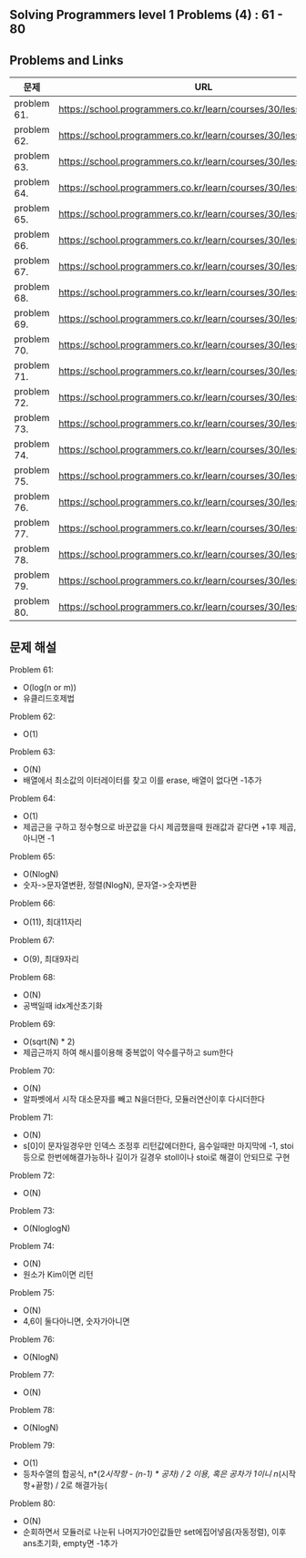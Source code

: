 ## Solving Programmers level 1 Problems (4) : 61 - 80
## Problems and Links

| 문제  | URL |
| --- | --- |
| problem 61. | https://school.programmers.co.kr/learn/courses/30/lessons/12940 | (https://school.programmers.co.kr/learn/courses/30/lessons/12940) |
| problem 62. | https://school.programmers.co.kr/learn/courses/30/lessons/12937 | (https://school.programmers.co.kr/learn/courses/30/lessons/12937) |
| problem 63. | https://school.programmers.co.kr/learn/courses/30/lessons/12935 | (https://school.programmers.co.kr/learn/courses/30/lessons/12935) |
| problem 64. | https://school.programmers.co.kr/learn/courses/30/lessons/12934 | (https://school.programmers.co.kr/learn/courses/30/lessons/12934) |
| problem 65. | https://school.programmers.co.kr/learn/courses/30/lessons/12933 | (https://school.programmers.co.kr/learn/courses/30/lessons/12933) |
| problem 66. | https://school.programmers.co.kr/learn/courses/30/lessons/12932 | (https://school.programmers.co.kr/learn/courses/30/lessons/12932) |
| problem 67. | https://school.programmers.co.kr/learn/courses/30/lessons/12931 | (https://school.programmers.co.kr/learn/courses/30/lessons/12931) |
| problem 68. | https://school.programmers.co.kr/learn/courses/30/lessons/12930 | (https://school.programmers.co.kr/learn/courses/30/lessons/12930) |
| problem 69. | https://school.programmers.co.kr/learn/courses/30/lessons/12928 | (https://school.programmers.co.kr/learn/courses/30/lessons/12928) |
| problem 70. | https://school.programmers.co.kr/learn/courses/30/lessons/12926 | (https://school.programmers.co.kr/learn/courses/30/lessons/12926) |
| problem 71. | https://school.programmers.co.kr/learn/courses/30/lessons/12925 | (https://school.programmers.co.kr/learn/courses/30/lessons/12925) |
| problem 72. | https://school.programmers.co.kr/learn/courses/30/lessons/12922 | (https://school.programmers.co.kr/learn/courses/30/lessons/12922) |
| problem 73. | https://school.programmers.co.kr/learn/courses/30/lessons/12921 | (https://school.programmers.co.kr/learn/courses/30/lessons/12921) |
| problem 74. | https://school.programmers.co.kr/learn/courses/30/lessons/12919 | (https://school.programmers.co.kr/learn/courses/30/lessons/12919) |
| problem 75. | https://school.programmers.co.kr/learn/courses/30/lessons/12918 | (https://school.programmers.co.kr/learn/courses/30/lessons/12918) |
| problem 76. | https://school.programmers.co.kr/learn/courses/30/lessons/12917 | (https://school.programmers.co.kr/learn/courses/30/lessons/12917) |
| problem 77. | https://school.programmers.co.kr/learn/courses/30/lessons/12916 | (https://school.programmers.co.kr/learn/courses/30/lessons/12916) |
| problem 78. | https://school.programmers.co.kr/learn/courses/30/lessons/12915 | (https://school.programmers.co.kr/learn/courses/30/lessons/12915) |
| problem 79. | https://school.programmers.co.kr/learn/courses/30/lessons/12912 | (https://school.programmers.co.kr/learn/courses/30/lessons/12912) |
| problem 80. | https://school.programmers.co.kr/learn/courses/30/lessons/12910 | (https://school.programmers.co.kr/learn/courses/30/lessons/12910) |



## 문제 해설
Problem 61: <br /> 
- O(log(n or m)) <br />
- 유클리드호제법
  
Problem 62: <br /> 
- O(1) <br />

Problem 63: <br /> 
- O(N) <br />
- 배열에서 최소값의 이터레이터를 찾고 이를 erase, 배열이 없다면 -1추가
  
Problem 64: <br />
- O(1) <br />
- 제곱근을 구하고 정수형으로 바꾼값을 다시 제곱했을때 원래값과 같다면 +1후 제곱, 아니면 -1

Problem 65: <br />
- O(NlogN) <br />
- 숫자->문자열변환, 정렬(NlogN), 문자열->숫자변환 <br />

Problem 66: <br />
- O(11), 최대11자리 <br />

Problem 67: <br /> 
- O(9), 최대9자리 <br />

Problem 68: <br /> 
- O(N)<br />
- 공백일때 idx계산초기화<br />

Problem 69: <br />
- O(sqrt(N) * 2) <br />
- 제곱근까지 하여 해시를이용해 중복없이 약수를구하고 sum한다<br />

Problem 70: <br /> 
- O(N)<br />
- 알파벳에서 시작 대소문자를 빼고 N을더한다, 모듈러연산이후 다시더한다<br />

Problem 71: <br /> 
- O(N)<br />
- s[0]이 문자일경우만 인덱스 조정후 리턴값에더한다, 음수일때만 마지막에 -1, stoi등으로 한번에해결가능하나 길이가 길경우 stoll이나 stoi로 해결이 안되므로 구현<br />

Problem 72: <br /> 
- O(N)<br />

Problem 73: <br /> 
- O(NloglogN) <br />

Problem 74: <br /> 
- O(N) <br />
- 원소가 Kim이면 리턴 <br />

Problem 75: <br /> 
- O(N) <br />
- 4,6이 둘다아니면, 숫자가아니면 <br />

Problem 76: <br /> 
- O(NlogN) <br />

Problem 77: <br /> 
- O(N) <br />

Problem 78: <br /> 
- O(NlogN) <br />

Problem 79: <br /> 
- O(1)<br />
- 등차수열의 합공식, n*(2*시작항 - (n-1) * 공차) / 2 이용, 혹은 공차가 1이니 n*(시작항+끝항) / 2로 해결가능(<br />

Problem 80: <br /> 
- O(N) <br />
- 순회하면서 모듈러로 나눈뒤 나머지가0인값들만 set에집어넣음(자동정렬), 이후 ans초기화, empty면 -1추가<br />
